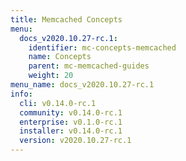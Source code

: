 ```yaml
---
title: Memcached Concepts
menu:
  docs_v2020.10.27-rc.1:
    identifier: mc-concepts-memcached
    name: Concepts
    parent: mc-memcached-guides
    weight: 20
menu_name: docs_v2020.10.27-rc.1
info:
  cli: v0.14.0-rc.1
  community: v0.14.0-rc.1
  enterprise: v0.1.0-rc.1
  installer: v0.14.0-rc.1
  version: v2020.10.27-rc.1
---
```


